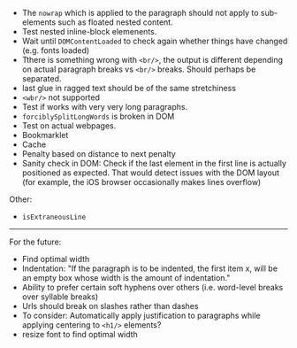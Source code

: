 - The `nowrap` which is applied to the paragraph should not apply to sub-elements such as floated nested content.
- Test nested inline-block elemenents.
- Wait until `DOMContentLoaded` to check again whether things have changed (e.g. fonts loaded)
- Tthere is something wrong with `<br/>`, the output is different depending on actual paragraph breaks vs `<br/>` breaks. Should perhaps be separated.
- last glue in ragged text should be of the same stretchiness
- `<wbr/>` not supported
- Test if works with very very long paragraphs.
- `forciblySplitLongWords` is broken in DOM
- Test on actual webpages.
- Bookmarklet
- Cache
- Penalty based on distance to next penalty
- Sanity check in DOM: Check if the last element in the first line is actually positioned as expected. That would detect issues with the DOM layout (for example, the iOS browser occasionally makes lines overflow)

Other:

- `isExtraneousLine`

---

For the future:

- Find optimal width
- Indentation: "If the paragraph is to be indented, the first item x, will be an empty box whose width is the amount of indentation."
- Ability to prefer certain soft hyphens over others (i.e. word-level breaks over syllable breaks)
- Urls should break on slashes rather than dashes
- To consider: Automatically apply justification to paragraphs while applying centering to `<h1/>` elements?
- resize font to find optimal width
